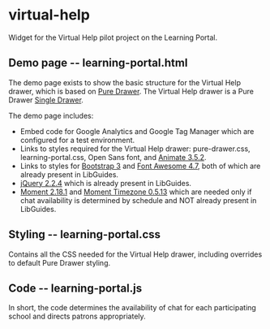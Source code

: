 # virtual-help
Widget for the Virtual Help pilot project on the Learning Portal.

## Demo page -- learning-portal.html

The demo page exists to show the basic structure for the Virtual Help drawer, which is based on [Pure Drawer](http://mac81.github.io/pure-drawer/).  The Virtual Help drawer is a Pure Drawer [Single Drawer](http://mac81.github.io/pure-drawer/documentation.html).

The demo page includes:
  * Embed code for Google Analytics and Google Tag Manager which are configured for a test environment.
  * Links to styles required for the Virtual Help drawer: pure-drawer.css, learning-portal.css, Open Sans font, and [Animate 3.5.2](https://github.com/daneden/animate.css).
  * Links to styles for [Bootstrap 3](http://getbootstrap.com/docs/3.3/) and [Font Awesome 4.7](http://fontawesome.io/), both of which are already present in LibGuides.
  * [jQuery 2.2.4](https://jquery.com/) which is already present in LibGuides.
  * [Moment 2.18.1](https://momentjs.com/) and [Moment Timezone 0.5.13](https://momentjs.com/timezone/) which are needed only if chat availability is determined by schedule and NOT already present in LibGuides.

## Styling -- learning-portal.css

Contains all the CSS needed for the Virtual Help drawer, including overrides to default Pure Drawer styling.

## Code -- learning-portal.js

In short, the code determines the availability of chat for each participating school and directs patrons appropriately.
